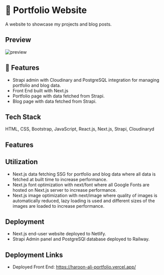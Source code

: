 # 🧔 Portfolio Website
A website to showcase my projects and blog posts.

## Preview
![preview](https://github.com/haroon-ali-dev/portfolio-website/assets/87202358/f71720fc-c7d7-4e80-93f2-71c2375321d5)

## :page_facing_up: Features
- Strapi admin with Cloudinary and PostgreSQL integration for managing portfolio and blog data.
- Front End built with Next.js
- Portfolio page with data fetched from Strapi.
- Blog page with data fetched from Strapi.

## Tech Stack
HTML, CSS, Bootstrap, JavaScript, React.js, Next.js, Strapi, Cloudinaryd

## Features


## Utilization
- Next.js data fetching SSG for portfolio and blog data where all data is fetched at built time to increase performance.
- Next.js font optimization with next/font where all Google Fonts are hosted on Next.js server to increase performance.
- Next.js image optimization with next/image where quality of images is automatically reduced, lazy loading is used and different sizes of the images are loaded to increase performance.

## Deployment
- Next.js end-user website deployed to Netlify.
- Strapi Admin panel and PostgreSQl database deployed to Railway.

## Deployment Links
- Deployed Front End: https://haroon-ali-portfolio.vercel.app/
